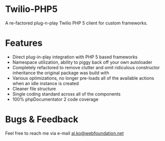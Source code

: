 Twilio-PHP5
===========

A re-factored plug-n-play Twilio PHP 5 client for custom frameworks.

Features
===========
* Direct plug-in-play integration with PHP 5 based frameworks
* Namespace utilization, ability to piggy back off your own autoloader
* Completely refactored to remove clutter and omit ridiculous constructor inheritance the original package was build with
* Various optimizations, no longer pre-loads all of the available actions when an idle instance is created
* Cleaner file structure
* Single coding standard across all of the components
* 100% phpDocumentator 2 code coverage

Bugs & Feedback
===========
Feel free to reach me via e-mail al.ko@webfoundation.net